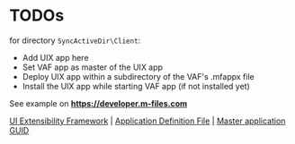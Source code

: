 ﻿# TODOs 

for directory `SyncActiveDir\Client`:

* Add UIX app here
* Set VAF app as master of the UIX app
* Deploy UIX app within a subdirectory of the VAF's .mfappx file
* Install the UIX app while starting VAF app (if not installed yet)

See example on **https://developer.m-files.com**

[UI Extensibility Framework](https://developer.m-files.com/Frameworks/User-Interface-Extensibility-Framework/) | 
[Application Definition File](https://developer.m-files.com/Frameworks/User-Interface-Extensibility-Framework/Application-Definition/) | 
[Master application GUID](https://developer.m-files.com/Frameworks/User-Interface-Extensibility-Framework/Application-Definition/Master-Application-Guid/)
